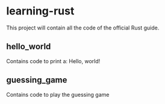 # learning-rust

This project will contain all the code of the official Rust guide.

## hello_world

Contains code to print a: Hello, world!

## guessing_game

Contains code to play the guessing game
